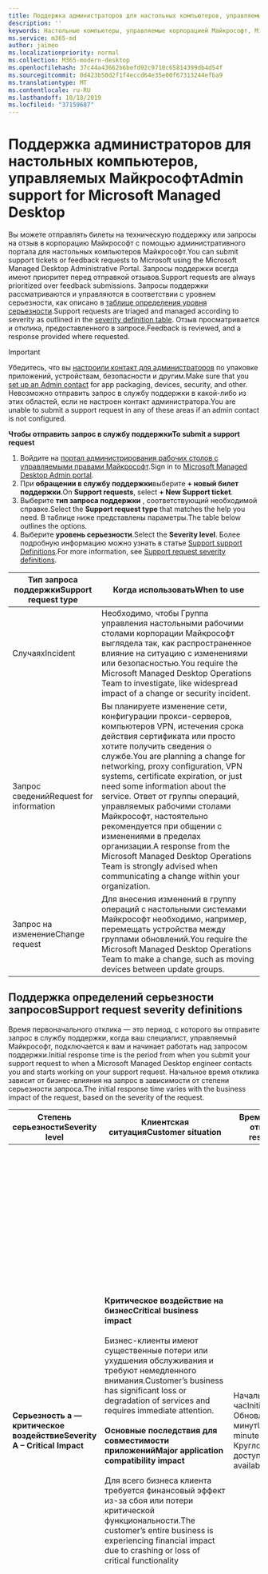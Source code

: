 ```yaml
---
title: Поддержка администраторов для настольных компьютеров, управляемых Майкрософт
description: ''
keywords: Настольные компьютеры, управляемые корпорацией Майкрософт, Microsoft 365, служба, документация
ms.service: m365-md
author: jaimeo
ms.localizationpriority: normal
ms.collection: M365-modern-desktop
ms.openlocfilehash: 37c44a43662b6befd92c9710c65814399db4d54f
ms.sourcegitcommit: 0d423b50d2f1f4eccd64e35e00f67313244efba9
ms.translationtype: MT
ms.contentlocale: ru-RU
ms.lasthandoff: 10/18/2019
ms.locfileid: "37159687"
---
```

# <a name="admin-support-for-microsoft-managed-desktop"></a><span data-ttu-id="15f70-103">Поддержка администраторов для настольных компьютеров, управляемых Майкрософт</span><span class="sxs-lookup"><span data-stu-id="15f70-103">Admin support for Microsoft Managed Desktop</span></span>

<span data-ttu-id="15f70-104">Вы можете отправлять билеты на техническую поддержку или запросы на отзыв в корпорацию Майкрософт с помощью административного портала для настольных компьютеров Майкрософт.</span><span class="sxs-lookup"><span data-stu-id="15f70-104">You can submit support tickets or feedback requests to Microsoft using the Microsoft Managed Desktop Administrative Portal.</span></span> <span data-ttu-id="15f70-105">Запросы поддержки всегда имеют приоритет перед отправкой отзывов.</span><span class="sxs-lookup"><span data-stu-id="15f70-105">Support requests are always prioritized over feedback submissions.</span></span> <span data-ttu-id="15f70-106">Запросы поддержки рассматриваются и управляются в соответствии с уровнем серьезности, как описано в [таблице определения уровня серьезности](#sev).</span><span class="sxs-lookup"><span data-stu-id="15f70-106">Support requests are triaged and managed according to severity as outlined in the [severity definition table](#sev).</span></span> <span data-ttu-id="15f70-107">Отзыв просматривается и отклика, предоставленного в запросе.</span><span class="sxs-lookup"><span data-stu-id="15f70-107">Feedback is reviewed, and a response provided where requested.</span></span> 

>[!IMPORTANT]
><span data-ttu-id="15f70-108">Убедитесь, что вы [настроили контакт для администраторов](../get-started/add-admin-contacts.md) по упаковке приложений, устройствам, безопасности и другим.</span><span class="sxs-lookup"><span data-stu-id="15f70-108">Make sure that you [set up an Admin contact](../get-started/add-admin-contacts.md) for app packaging, devices, security, and other.</span></span> <span data-ttu-id="15f70-109">Невозможно отправить запрос в службу поддержки в какой-либо из этих областей, если не настроен контакт администратора.</span><span class="sxs-lookup"><span data-stu-id="15f70-109">You are unable to submit a support request in any of these areas if an admin contact is not configured.</span></span>

<span data-ttu-id="15f70-110">**Чтобы отправить запрос в службу поддержки**</span><span class="sxs-lookup"><span data-stu-id="15f70-110">**To submit a support request**</span></span>
1. <span data-ttu-id="15f70-111">Войдите на [портал администрирования рабочих столов с управляемыми правами Майкрософт](http://aka.ms/mwaasportal).</span><span class="sxs-lookup"><span data-stu-id="15f70-111">Sign in to [Microsoft Managed Desktop Admin portal](http://aka.ms/mwaasportal).</span></span> 
2. <span data-ttu-id="15f70-112">При **обращении в службу поддержки**выберите **+ новый билет поддержки**.</span><span class="sxs-lookup"><span data-stu-id="15f70-112">On **Support requests**, select **+ New Support ticket**.</span></span>
3. <span data-ttu-id="15f70-113">Выберите **тип запроса поддержки** , соответствующий необходимой справке.</span><span class="sxs-lookup"><span data-stu-id="15f70-113">Select the **Support request type** that matches the help you need.</span></span> <span data-ttu-id="15f70-114">В таблице ниже представлены параметры.</span><span class="sxs-lookup"><span data-stu-id="15f70-114">The table below outlines the options.</span></span> 
4. <span data-ttu-id="15f70-115">Выберите **уровень серьезности**.</span><span class="sxs-lookup"><span data-stu-id="15f70-115">Select the **Severity level**.</span></span> <span data-ttu-id="15f70-116">Более подробную информацию можно узнать в статье [Support support Definitions](#sev).</span><span class="sxs-lookup"><span data-stu-id="15f70-116">For more information, see [Support request severity definitions](#sev).</span></span> 

<span data-ttu-id="15f70-117">Тип запроса поддержки</span><span class="sxs-lookup"><span data-stu-id="15f70-117">Support request type</span></span> | <span data-ttu-id="15f70-118">Когда использовать</span><span class="sxs-lookup"><span data-stu-id="15f70-118">When to use</span></span>
--- | ---
<span data-ttu-id="15f70-119">Случаях</span><span class="sxs-lookup"><span data-stu-id="15f70-119">Incident</span></span> | <span data-ttu-id="15f70-120">Необходимо, чтобы Группа управления настольными рабочими столами корпорации Майкрософт выглядела так, как распространенное влияние на ситуацию с изменениями или безопасностью.</span><span class="sxs-lookup"><span data-stu-id="15f70-120">You require the Microsoft Managed Desktop Operations Team to investigate, like widespread impact of a change or security incident.</span></span>
<span data-ttu-id="15f70-121">Запрос сведений</span><span class="sxs-lookup"><span data-stu-id="15f70-121">Request for information</span></span> | <span data-ttu-id="15f70-122">Вы планируете изменение сети, конфигурации прокси-серверов, компьютеров VPN, истечения срока действия сертификата или просто хотите получить сведения о службе.</span><span class="sxs-lookup"><span data-stu-id="15f70-122">You are planning a change for networking, proxy configuration, VPN systems, certificate expiration, or just need some information about the service.</span></span> <span data-ttu-id="15f70-123">Ответ от группы операций, управляемых рабочими столами Майкрософт, настоятельно рекомендуется при общении с изменениями в пределах организации.</span><span class="sxs-lookup"><span data-stu-id="15f70-123">A response from the Microsoft Managed Desktop Operations Team is strongly advised when communicating a change within your organization.</span></span>
<span data-ttu-id="15f70-124">Запрос на изменение</span><span class="sxs-lookup"><span data-stu-id="15f70-124">Change request</span></span> | <span data-ttu-id="15f70-125">Для внесения изменений в группу операций с настольными системами Майкрософт необходимо, например, перемещать устройства между группами обновлений.</span><span class="sxs-lookup"><span data-stu-id="15f70-125">You require the Microsoft Managed Desktop Operations Team to make a change, such as moving devices between update groups.</span></span>

<span id="sev" />

## <a name="support-request-severity-definitions"></a><span data-ttu-id="15f70-126">Поддержка определений серьезности запросов</span><span class="sxs-lookup"><span data-stu-id="15f70-126">Support request severity definitions</span></span>

<span data-ttu-id="15f70-127">Время первоначального отклика — это период, с которого вы отправите запрос в службу поддержки, когда ваш специалист, управляемый Майкрософт, подключается к вам и начинает работать над запросом поддержки.</span><span class="sxs-lookup"><span data-stu-id="15f70-127">Initial response time is the period from when you submit your support request to when a Microsoft Managed Desktop engineer contacts you and starts working on your support request.</span></span> <span data-ttu-id="15f70-128">Начальное время отклика зависит от бизнес-влияния на запрос в зависимости от степени серьезности запроса.</span><span class="sxs-lookup"><span data-stu-id="15f70-128">The initial response time varies with the business impact of the request, based on the severity of the request.</span></span>

<span data-ttu-id="15f70-129">Степень серьезности</span><span class="sxs-lookup"><span data-stu-id="15f70-129">Severity level</span></span>  | <span data-ttu-id="15f70-130">Клиентская ситуация</span><span class="sxs-lookup"><span data-stu-id="15f70-130">Customer situation</span></span> |  <span data-ttu-id="15f70-131">Время начального отклика</span><span class="sxs-lookup"><span data-stu-id="15f70-131">Initial response time</span></span>   | <span data-ttu-id="15f70-132">Ожидается ответ от клиента</span><span class="sxs-lookup"><span data-stu-id="15f70-132">Expected customer response</span></span>
--- | --- | --- | ---
<span data-ttu-id="15f70-133">**Серьезность а — критическое воздействие**</span><span class="sxs-lookup"><span data-stu-id="15f70-133">**Severity A – Critical Impact**</span></span> |  <span data-ttu-id="15f70-134">**Критическое воздействие на бизнес**</span><span class="sxs-lookup"><span data-stu-id="15f70-134">**Critical business impact**</span></span><br><br><span data-ttu-id="15f70-135">Бизнес-клиенты имеют существенные потери или ухудшения обслуживания и требуют немедленного внимания.</span><span class="sxs-lookup"><span data-stu-id="15f70-135">Customer’s business has significant loss or degradation of services and requires immediate attention.</span></span><br><br><span data-ttu-id="15f70-136">**Основные последствия для совместимости приложений**</span><span class="sxs-lookup"><span data-stu-id="15f70-136">**Major application compatibility impact**</span></span><br><br><span data-ttu-id="15f70-137">Для всего бизнеса клиента требуется финансовый эффект из-за сбоя или потери критической функциональности.</span><span class="sxs-lookup"><span data-stu-id="15f70-137">The customer’s entire business is experiencing financial impact due to crashing or loss of critical functionality</span></span> | <span data-ttu-id="15f70-138">Начальный: < 1 час</span><span class="sxs-lookup"><span data-stu-id="15f70-138">Initial: < 1 hour</span></span><br><span data-ttu-id="15f70-139">Обновление: 60 минут</span><span class="sxs-lookup"><span data-stu-id="15f70-139">Update: 60 minutes</span></span><br><span data-ttu-id="15f70-140">Круглосуточная доступность</span><span class="sxs-lookup"><span data-stu-id="15f70-140">24x7 available</span></span> | <span data-ttu-id="15f70-141">При выборе серьезности а вы подтверждаете, что эта ошибка имеет важное влияние на бизнес, а также серьезное снижение числа служб.</span><span class="sxs-lookup"><span data-stu-id="15f70-141">When you select Severity A, you confirm that the issue has critical business impact, with severe loss and degradation of services.</span></span> <br><br><span data-ttu-id="15f70-142">Эта ошибка требует немедленного ответа, и вы фиксируете непрерывную ежедневную операцию ежедневно в Microsoft Team, пока не разрешать решение, а в противном случае корпорация Майкрософт может по своему усмотрению уменьшить уровень серьезности до уровня B.</span><span class="sxs-lookup"><span data-stu-id="15f70-142">The issue demands an immediate response, and you commit to continuous 24x7 operation every day with the Microsoft team until resolution, otherwise, Microsoft may at its discretion decrease the Severity to level B.</span></span><br><br> <span data-ttu-id="15f70-143">Кроме того, вы можете убедиться, что у Майкрософт есть правильные контактные данные.</span><span class="sxs-lookup"><span data-stu-id="15f70-143">You also ensure that Microsoft has your accurate contact information.</span></span> 
<span data-ttu-id="15f70-144">**Степень серьезности B – умеренное воздействие**</span><span class="sxs-lookup"><span data-stu-id="15f70-144">**Severity B – Moderate Impact**</span></span> |  <span data-ttu-id="15f70-145">**Умеренное воздействие на предприятия**</span><span class="sxs-lookup"><span data-stu-id="15f70-145">**Moderate business impact**</span></span><br><br><span data-ttu-id="15f70-146">В организации клиента умеренное снижение или ухудшение обслуживания, но работа может быть нарушена.</span><span class="sxs-lookup"><span data-stu-id="15f70-146">Customer’s business has moderate loss or degradation of services, but work can reasonably continue in an impaired manner.</span></span><br><br><span data-ttu-id="15f70-147">**Умеренное воздействие на совместимость приложений**</span><span class="sxs-lookup"><span data-stu-id="15f70-147">**Moderate application compatibility impact**</span></span><br><br><span data-ttu-id="15f70-148">Определенная бизнес-группа больше не является продуктивной из-за аварийного завершения работы или потери критической функциональности.</span><span class="sxs-lookup"><span data-stu-id="15f70-148">A specific business group is no longer productive, due to crashing behavior or loss of critical functionality.</span></span> |  <span data-ttu-id="15f70-149">Начальный: < 4 часа</span><span class="sxs-lookup"><span data-stu-id="15f70-149">Initial: < 4 hours</span></span><br><span data-ttu-id="15f70-150">Обновление: 12 часов</span><span class="sxs-lookup"><span data-stu-id="15f70-150">Update: 12 hours</span></span><br><span data-ttu-id="15f70-151">Рабочие часы (Круглосуточная доступность)</span><span class="sxs-lookup"><span data-stu-id="15f70-151">Business hours (24x7 available)</span></span> | <span data-ttu-id="15f70-152">При выборе уровня серьезности B Вы подтверждаете, что эта ошибка имеет умеренное воздействие на работу с потерей и ухудшением обслуживания, но обходные пути обеспечивают разумные, хотя временное и непрерывные бизнес-возможности.</span><span class="sxs-lookup"><span data-stu-id="15f70-152">When you select Severity B, you confirm that the issue has moderate impact to your business with loss and degradation of services, but workarounds enable reasonable, albeit temporary, business continuity.</span></span> <br><br><span data-ttu-id="15f70-153">Эта ошибка требует срочного отклика.</span><span class="sxs-lookup"><span data-stu-id="15f70-153">The issue demands an urgent response.</span></span> <span data-ttu-id="15f70-154">Если вы отправите запрос в службу поддержки, вы будете ежедневно выполнять действия, выполняемые до тех пор, пока вы отправите запрос в службу поддержки, а в противном случае корпорация Майкрософт может снизить степень серьезности до уровня C. Если вы выбрали поддержку рабочих часов при отсылке инцидента серьезности B, корпорация Майкрософт свяжется с вами только в рабочее время.</span><span class="sxs-lookup"><span data-stu-id="15f70-154">If you chose 24x7 when you submit the support request, you commit to a continuous 24x7 operation every day with the Microsoft team until resolution, otherwise, Microsoft may at its discretion decrease the severity to level C. If you chose business-hours support when you submit a Severity B incident, Microsoft will contact you during business hours only.</span></span><br><br><span data-ttu-id="15f70-155">Кроме того, вы можете убедиться, что у Майкрософт есть правильные контактные данные.</span><span class="sxs-lookup"><span data-stu-id="15f70-155">You also ensure that Microsoft has your accurate contact information.</span></span>
<span data-ttu-id="15f70-156">**Серьезность C — минимальное воздействие**</span><span class="sxs-lookup"><span data-stu-id="15f70-156">**Severity C – Minimal Impact**</span></span> |   <span data-ttu-id="15f70-157">**Минимальное воздействие на бизнес**</span><span class="sxs-lookup"><span data-stu-id="15f70-157">**Minimum business impact**</span></span><br><br> <span data-ttu-id="15f70-158">Предприятие клиента работает с небольшими препятствиями служб.</span><span class="sxs-lookup"><span data-stu-id="15f70-158">Customer’s business is functioning with minor impediments of services.</span></span><br><br><span data-ttu-id="15f70-159">**Незначительное влияние на совместимость приложений**</span><span class="sxs-lookup"><span data-stu-id="15f70-159">**Minor application compatibility impact**</span></span><br><br><span data-ttu-id="15f70-160">Потенциально несвязанные пользователи сталкиваются с незначительными проблемами совместимости, которые не препятствуют повышению производительности</span><span class="sxs-lookup"><span data-stu-id="15f70-160">Potentially unrelated users experience minor compatibility issues that do not prevent productivity</span></span> |    <span data-ttu-id="15f70-161">Начальный: < 8 часов</span><span class="sxs-lookup"><span data-stu-id="15f70-161">Initial: < 8 hours</span></span><br><span data-ttu-id="15f70-162">Обновление: 24 часа</span><span class="sxs-lookup"><span data-stu-id="15f70-162">Update: 24 hours</span></span><br><span data-ttu-id="15f70-163">Рабочие часы</span><span class="sxs-lookup"><span data-stu-id="15f70-163">Business hours</span></span>  | <span data-ttu-id="15f70-164">При выборе серьезности C Вы подтверждаете, что эта ошибка является минимальным влиянием на работу с незначительным препятствием обслуживания.</span><span class="sxs-lookup"><span data-stu-id="15f70-164">When you select Severity C, you confirm that the issue has minimum impact to your business with minor impediment of service.</span></span><br><br><span data-ttu-id="15f70-165">Для инцидента с уровнем серьезности C корпорация Майкрософт свяжется с вами только в рабочее время.</span><span class="sxs-lookup"><span data-stu-id="15f70-165">For a Severity C incident, Microsoft will contact you during business hours only.</span></span><br><br><span data-ttu-id="15f70-166">Кроме того, вы можете убедиться, что у Майкрософт есть правильные контактные сведения</span><span class="sxs-lookup"><span data-stu-id="15f70-166">You also ensure that Microsoft has your accurate contact information</span></span>

<span data-ttu-id="15f70-167">Дополнительные сведения:</span><span class="sxs-lookup"><span data-stu-id="15f70-167">Additional details:</span></span>
- <span data-ttu-id="15f70-168">**Языки поддержки** — вся поддержка предоставляется на английском языке.</span><span class="sxs-lookup"><span data-stu-id="15f70-168">**Support languages** - All support is provided in English.</span></span>
- <span data-ttu-id="15f70-169">**Изменения уровня серьезности** — Корпорация Майкрософт может понизить уровень серьезности, если клиент не может предоставить соответствующие ресурсы или ответы, чтобы разрешить корпорации Майкрософт продолжить работу с решением проблем.</span><span class="sxs-lookup"><span data-stu-id="15f70-169">**Severity level changes** - Microsoft may downgrade the severity level if the customer is not able to provide adequate resources or responses to enable Microsoft to continue with problem resolution efforts.</span></span> 
- <span data-ttu-id="15f70-170">Рабочие **Часы для** большинства стран для рабочих часов — от 9:00 до 5:00 по тихоокеанскому времени (по стандарту).</span><span class="sxs-lookup"><span data-stu-id="15f70-170">**Business hours** - For most countries, business hours are from 9:00 AM to 5:00 PM, Pacific Standard Time.</span></span>
- <span data-ttu-id="15f70-171">**Совместимость приложений** — для рассмотрения проблем совместимости приложений должна быть возможной ошибка в той же версии приложения, что и между предыдущей и текущей версиями Windows или Office.</span><span class="sxs-lookup"><span data-stu-id="15f70-171">**Application compatibility** - For an application compatibility issue to be considered, there must be a reproduceable error, of the same version of the application, between the previous and current version of Windows or Office.</span></span> <span data-ttu-id="15f70-172">Чтобы устранить проблемы совместимости приложений, для работы с корпорацией Майкрософт требуется клиентская точка контакта.</span><span class="sxs-lookup"><span data-stu-id="15f70-172">To resolve application compatibility issues, Microsoft requires a customer point of contact to work with.</span></span> <span data-ttu-id="15f70-173">Для исследования и решения этой проблемы человек должен работать непосредственно с командой Fast Tracking.</span><span class="sxs-lookup"><span data-stu-id="15f70-173">The individual must work directly with our Fast Track team to investigate and resolve the issue.</span></span>
- <span data-ttu-id="15f70-174">**Время отклика клиента** Если клиент не может удовлетворить ожидаемые требования к ответу, корпорация Майкрософт будет переделать запрос на один уровень серьезности до минимума с уровнем серьезности C. Если клиент не отвечает на запрос действий, корпорация Майкрософт снизит и закроет запрос в службу поддержки в течение 48 часов последнего запроса.</span><span class="sxs-lookup"><span data-stu-id="15f70-174">**Customer response time** If a customer is unable to meet the expected response requirements, Microsoft will downgrade the request by one severity level, to a minimum of Severity C. If a customer is unresponsive to requests for action, Microsoft will mitigate and close the support request within 48 hours of the last request.</span></span>


## <a name="providing-administrator-rights-to-specific-users"></a><span data-ttu-id="15f70-175">Предоставление прав администратора определенным пользователям</span><span class="sxs-lookup"><span data-stu-id="15f70-175">Providing administrator rights to specific users</span></span>

<span data-ttu-id="15f70-176">При работе с персоналом службы поддержки вам может потребоваться предоставить права локального администратора пользователю на устройстве, чтобы помочь в устранении неполадок.</span><span class="sxs-lookup"><span data-stu-id="15f70-176">While working with support personnel, you might need to provide local administrator rights to a user on a device to assist with troubleshooting.</span></span> <span data-ttu-id="15f70-177">Для этого у вас уже должны быть права глобального администратора или администратора устройств в Microsoft Intune для своей собственной учетной записи.</span><span class="sxs-lookup"><span data-stu-id="15f70-177">To do this, you must already have global administrator or device administrator rights in Microsoft Intune for your own account.</span></span> <span data-ttu-id="15f70-178">Выполните одно из указанных ниже действий в зависимости от ситуации.</span><span class="sxs-lookup"><span data-stu-id="15f70-178">Follow either one of these steps, depending on your situation:</span></span>

- <span data-ttu-id="15f70-179">Если ваши пользователи синхронизируются из локальной учетной записи Active Directory, выполните команду **net localgroup Administrators/Add "контосо\усернаме"** в командной строке с повышенными привилегиями.</span><span class="sxs-lookup"><span data-stu-id="15f70-179">If your users are synchronized from on-premises Active Directory account, run **net localgroup administrators /add "Contoso\username"** from an elevated command prompt.</span></span>
- <span data-ttu-id="15f70-180">Если пользователи созданы в Azure Active Directory, выполните команду **net localgroup Administrators/Add "азуреад\усерупн"** из командной строки с повышенными привилегиями.</span><span class="sxs-lookup"><span data-stu-id="15f70-180">If your users are created in Azure Active Directory, run **net localgroup administrators /add "AzureAD\UserUpn"** from an elevated command prompt.</span></span>

## <a name="additional-resources"></a><span data-ttu-id="15f70-181">Дополнительные ресурсы</span><span class="sxs-lookup"><span data-stu-id="15f70-181">Additional resources</span></span>
- <span data-ttu-id="15f70-182">[Поддержка конечных пользователей для настольных компьютеров, управляемых Майкрософт](end-user-support.md).</span><span class="sxs-lookup"><span data-stu-id="15f70-182">[End user support for Microsoft Managed Desktop](end-user-support.md).</span></span> 
- <span data-ttu-id="15f70-183">[Поддержка настольного компьютера, управляемого корпорацией Майкрософт](../service-description/support.md).</span><span class="sxs-lookup"><span data-stu-id="15f70-183">[Support for Microsoft Managed Desktop](../service-description/support.md).</span></span> 
- <span data-ttu-id="15f70-184">Если вы уже подписались на Рабочий стол, управляемые корпорацией Майкрософт, вы можете найти подробные процедуры, процессы, рабочие инструкции и вопросы в руководстве по администрированию управляемого рабочего стола Майкрософт в разделе **ресурсы в сети** , посвященной [администратору управляемых рабочих столов Майкрософт. Портал](https://aka.ms/mwaasportal).</span><span class="sxs-lookup"><span data-stu-id="15f70-184">If you already subscribe to Microsoft Managed Desktop, you can find detailed procedures, process flows, work instructions, and FAQs in the Microsoft Managed Desktop Admin Guide in the **Online resources** section of the [Microsoft Managed Desktop Admin Portal](https://aka.ms/mwaasportal).</span></span>
